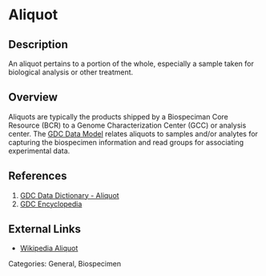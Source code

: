 # Aliquot #
## Description ##
An aliquot pertains to a portion of the whole, especially a sample taken for biological analysis or other treatment.

## Overview ##
Aliquots are typically the products shipped by a Biospeciman Core Resource (BCR) to a Genome Characterization Center (GCC) or analysis center. The [GDC Data Model](https://gdc.cancer.gov/developers/gdc-data-model/gdc-data-model-components) relates aliquots to samples and/or analytes for capturing the biospecimen information and read groups for associating experimental data.

## References ##
1. [GDC Data Dictionary - Aliquot](https://docs.gdc.cancer.gov/Data_Dictionary/viewer/#?view=table-definition-view&id=aliquot)
2. [GDC Encyclopedia](https://github.com/NCIP/gdc-docs/blob/develop/docs/Encyclopedia/pages/Biospecimen_Data.md)

## External Links ##
* [Wikipedia Aliquot](https://en.wikipedia.org/wiki/Aliquot)

Categories: General, Biospecimen
